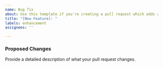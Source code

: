 ```yaml
---
name: Bug fix
about: Use this template if you're creating a pull request which adds a feature or other enhancement
title: "[New Feature]: "
labels: enhancement
assignees: ''

---
```



### Proposed Changes

Provide a detailed description of what your pull request changes.
